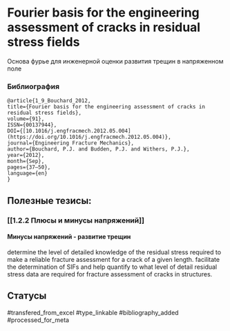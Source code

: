 # Fourier basis for the engineering assessment of cracks in residual stress fields

Основа фурье для инженерной оценки развития трещин в напряженном поле

### Библиография
```
@article{1_9_Bouchard_2012,
title={Fourier basis for the engineering assessment of cracks in residual stress fields},
volume={91},
ISSN={00137944},
DOI={[10.1016/j.engfracmech.2012.05.004](https://doi.org/10.1016/j.engfracmech.2012.05.004)},
journal={Engineering Fracture Mechanics},
author={Bouchard, P.J. and Budden, P.J. and Withers, P.J.},
year={2012},
month={Sep},
pages={37–50},
language={en}
}
```

## Полезные тезисы:
### [[1.2.2 Плюсы и минусы напряжений]]
#### Минусы напряжений - развитие трещин
determine the level of detailed knowledge of the residual stress required to make a reliable fracture assessment for a crack of
a given length.
facilitate the determination of SIFs and help quantify to what level of detail residual stress
data are required for fracture assessment of cracks in structures.

## Статусы
#transfered_from_excel 
#type_linkable 
#bibliography_added
#processed_for_meta
